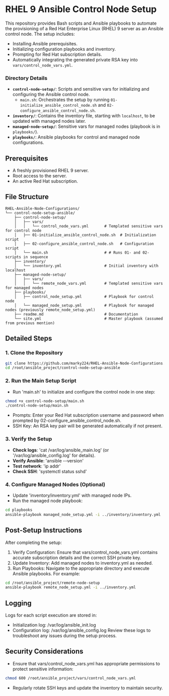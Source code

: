 # RHEL 9 Ansible Control Node Setup

This repository provides Bash scripts and Ansible playbooks to automate the provisioning of a Red Hat Enterprise Linux (RHEL) 9 server as an Ansible control node. The setup includes:

- Installing Ansible prerequisites.
- Initializing configuration playbooks and inventory.
- Prompting for Red Hat subscription details.
- Automatically integrating the generated private RSA key into `vars/control_node_vars.yml`.

### Directory Details
- **`control-node-setup/`**: Scripts and sensitive vars for initializing and configuring the Ansible control node.
  - `main.sh`: Orchestrates the setup by running `01-initialize_ansible_control_node.sh` and `02-configure_ansible_control_node.sh`.
- **`inventory/`**: Contains the inventory file, starting with `localhost`, to be updated with managed nodes later.
- **`managed-node-setup/`**: Sensitive vars for managed nodes (playbook is in `playbooks/`).
- **`playbooks/`**: Ansible playbooks for control and managed node configurations.

## Prerequisites

- A freshly provisioned RHEL 9 server.
- Root access to the server.
- An active Red Hat subscription.

## File Structure

```
RHEL-Ansible-Node-Configurations/
└── control-node-setup-ansible/
    ├── control-node-setup/
    │   ├── vars/
    │   │   └── control_node_vars.yml       # Templated sensitive vars for control node
    │   ├── 01-initialize_ansible_control_node.sh  # Initialization script
    │   ├── 02-configure_ansible_control_node.sh   # Configuration script
    │   └── main.sh                         # # Runs 01- and 02- scripts in sequence
    ├── inventory/
    │   └── inventory.yml                   # Initial inventory with localhost
    ├── managed-node-setup/
    │   ├── vars/
    │   │   └── remote_node_vars.yml        # Templated sensitive vars for managed nodes
    ├── playbooks/
    │   ├── control_node_setup.yml          # Playbook for control node
    │   └── managed_node_setup.yml          # Playbook for managed nodes (previously remote_node_setup.yml)
    ├── readme.md                           # Documentation
    └── site.yml                            # Master playbook (assumed from previous mention)
```

## Detailed Steps

### 1. Clone the Repository

```bash
git clone https://github.com/marky224/RHEL-Ansible-Node-Configurations.git /root/ansible_project
cd /root/ansible_project/control-node-setup-ansible
```

### 2. Run the Main Setup Script

- Run 'main.sh' to initialize and configure the control node in one step:
```bash
chmod +x control-node-setup/main.sh
./control-node-setup/main.sh
``` 
- Prompts: Enter your Red Hat subscription username and password when prompted by 02-configure_ansible_control_node.sh.
- SSH Key: An RSA key pair will be generated automatically if not present.

### 3. Verify the Setup

- **Check logs**: 'cat /var/log/ansible_main.log' (or '/var/log/ansible_config.log' for details).
- **Verify Ansible**: 'ansible --version'
- **Test network**: 'ip addr'
- **Check SSH**: 'systemctl status sshd'

### 4. Configure Managed Nodes (Optional)

- Update 'inventory/inventory.yml' with managed node IPs.
- Run the managed node playbook:
```bash
cd playbooks
ansible-playbook managed_node_setup.yml -i ../inventory/inventory.yml
```

## Post-Setup Instructions

After completing the setup:
1. Verify Configuration: Ensure that vars/control_node_vars.yml contains accurate subscription details and the correct SSH private key.
2. Update Inventory: Add managed nodes to inventory.yml as needed.
3. Run Playbooks: Navigate to the appropriate directory and execute Ansible playbooks. For example:

```bash
cd /root/ansible_project/remote-node-setup
ansible-playbook remote_node_setup.yml -i ../inventory.yml
```

## Logging

Logs for each script execution are stored in:
- Initialization log: /var/log/ansible_init.log
- Configuration log: /var/log/ansible_config.log
Review these logs to troubleshoot any issues during the setup process.

## Security Considerations

- Ensure that vars/control_node_vars.yml has appropriate permissions to protect sensitive information:
```bash
chmod 600 /root/ansible_project/vars/control_node_vars.yml
```
- Regularly rotate SSH keys and update the inventory to maintain security.
